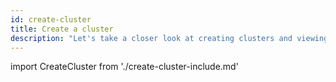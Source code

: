 ```yaml
---
id: create-cluster
title: Create a cluster
description: "Let's take a closer look at creating clusters and viewing their details."
---
```


import CreateCluster from './create-cluster-include.md'

<CreateCluster/>
